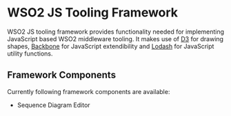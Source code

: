 # WSO2 JS Tooling Framework

WSO2 JS tooling framework provides functionality needed for implementing JavaScript based WSO2 middleware tooling. It makes use of [D3](https://d3js.org/) for drawing shapes, [Backbone](http://backbonejs.org/) for JavaScript extendibility and [Lodash](https://lodash.com/) for JavaScript utility functions.

## Framework Components

Currently following framework components are available:

 - Sequence Diagram Editor